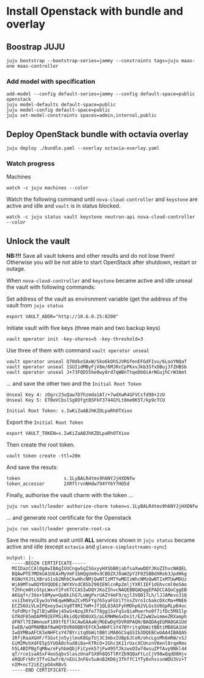 # Install Openstack with bundle and overlay

## Boostrap JUJU
```
juju bootstrap --bootstrap-series=jammy --constraints tags=juju maas-one maas-controller
```
### Add model with specification
```
add-model --config default-series=jammy --config default-space=public openstack
juju model-defaults default-space=public
juju model-config default-space=public
juju set-model-constraints spaces=admin,internal,public
```
## Deploy OpenStack bundle with octavia overlay
```
juju deploy ./bundle.yaml --overlay octavia-overlay.yaml
```
### Watch progress
Machines
```
watch -c juju machines --color
```
Watch the following command until ```nova-cloud-controller``` and ```keystone``` are active and idle and ```vault``` is in status blocked.
```
watch -c juju status vault keystone neutron-api nova-cloud-controller --color
```
## Unlock the vault
**NB:!!!** Save all vault tokens and other results and do not lose them! Otherwise you will be not able to start OpenStack after shutdown, restart or outage.

When ```nova-cloud-controller``` and ```keystone``` became active and idle unseal the vault with following commands:

Set address of the vault as environment variable (get the address of the vault from ```juju status```
```
export VAULT_ADDR="http://10.6.0.25:8200"
```
Initiate vault with five keys (three main and two backup keys)
```
vault operator init -key-shares=5 -key-threshold=3
```
Use three of them with command ```vault operator unseal```
```
vault operator unseal Q70dkoSAxW/Sko6kOhSJVRGfenEFGdFIvu/6LooYNQaT
vault operator unseal 1SUIidMByFjV8m/6MJRcCpPKxvJkb35fxDBuj3fZHBSb
vault operator unseal J+73FQD55he0wy8rd7qWBnTtqeDbOiArNGujhCrW3Amt
```
... and save the other two and the ```Initial Root Token```
```
Unseal Key 4: zDgrc23uQaw7D7hzmda1AT/+7wdXwR4GFVCsfd98+2zU
Unseal Key 5: ET0eVCbslSg8OfgtBSFkF3744GYLt8me0K5T/kp9cTCU

Initial Root Token: s.IwKiZaABJhKZDLpaRhOTXioo
```
Export the ```Initial Root Token```
```
export VAULT_TOKEN=s.IwKiZaABJhKZDLpaRhOTXioo
```
Then create the root token. 
```
vault token create -ttl=20m
```
And save the resuts:
```
token                s.1LyBALR4tms9h6NYJjHXDNfw
token_accessor       2XRftrvnNHdw794YY6Y7HO5d
```
Finally, authorise the vault charm with the token ...
```
juju run vault/leader authorize-charm token=s.1LyBALR4tms9h6NYJjHXDNfw
```
... and generate root certificate for the Openstack
```
juju run vault/leader generate-root-ca
```
Save the results and wait untill **ALL** services shown in ```juju status``` became active and idle (except ```octavia``` and ```glance-simplestreams-sync```)
```
output: |-
  -----BEGIN CERTIFICATE-----
  MIIDazCCAlOgAwIBAgIUUCngwSqISGxyyHXSbB0jabfsaXwwDQYJKoZIhvcNAQEL
  BQAwPTE7MDkGA1UEAxMyVmF1bHQgUm9vdCBDZXJ0aWZpY2F0ZSBBdXRob3JpdHkg
  KGNoYXJtLXBraS1sb2NhbCkwHhcNMjQwNTIzMTYwMDIzWhcNMzQwNTIxMTUwMDUz
  WjA9MTswOQYDVQQDEzJWYXVsdCBSb290IENlcnRpZmljYXRlIEF1dGhvcml0eSAo
  Y2hhcm0tcGtpLWxvY2FsKTCCASIwDQYJKoZIhvcNAQEBBQADggEPADCCAQoCggEB
  AKGqf+/3Xe+58Myw+Op8kihG7LoWgPxrUAZY4mF9/qjl3VQ017Lh/lJJAMevo31Q
  vviIhmVyCEyw3oYHEqwHNRaZCvMSFYg765yaFGViTtnsZVroIcbakcDXcMa+MNE6
  ECZ56OiVLmIPQxeySwiVg8T9RI7mM+Jf1QLO3ASFyhMDhp62VLGsSU6GpRLpB4oc
  foFdMzr7gZlBjwR0ej45wS+NzqJRfe778gg1SvFqSvQiaMuerho0f7ifDc5M91lp
  GfRdF85mOAPM92EFMSiRkidQz9D0UXS/pLKMHMeGxDn1t/EZ2wW2wimmeZRXamph
  dFN7l7EIWmnueF189tfEflkCAwEAAaNjMGEwDgYDVR0PAQH/BAQDAgEGMA8GA1Ud
  EwEB/wQFMAMBAf8wHQYDVR0OBBYEFCK3eNHFCsY47BYritqObWitBBtiMB8GA1Ud
  IwQYMBaAFCK3eNHFCsY47BYritqObWitBBtiMA0GCSqGSIb3DQEBCwUAA4IBAQAS
  1RfjRaaXGHF/fSGstjn5yjlmsK8GpTUj3C3mbxIUBpbJCeR/ohcLgsMh6mRW/vSJ
  GiM2MvhXdFE5pSYUOA0chud8i8a+KTRcO+2Ghc1K11rUxcXCUnznV8enl8rqeRms
  h5L4BIPBgfqM6w/eFyhbmQbjFiCyek57jFw495TJkzwxOIw74wsuZPfAvp9Nkl44
  qT/rce1saA5xF4ooSqbvSlaszUnaFSX0h8QSTlRYZb9QQaFtLcCjV98wQqdD8Hjv
  eRQUFrkRr3TfvG3wfr8/nEUi3nF6v5uAnB2KD6j3ThffC1YTy0vhsssnWDU3Vz+T
  nIM+ncT2iEZjpO4xRBvS
  -----END CERTIFICATE-----
```
